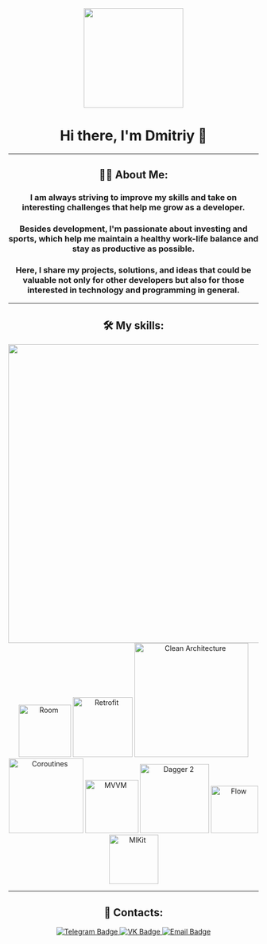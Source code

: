 <div id="header" align="center">
  <img src="https://media1.giphy.com/media/v1.Y2lkPTc5MGI3NjExcjdrdHZhaWFsZzFqb3FkbDdoNTl6aGM1NHdkYmY1dmF6cTgxemk4cSZlcD12MV9pbnRlcm5hbF9naWZfYnlfaWQmY3Q9Zw/llarwdtFqG63IlqUR1/giphy.gif" width="200"/>
</div>

<div align="center">

# Hi there, I'm Dmitriy 👋

___

## :man_technologist: About Me:

### I am always striving to improve my skills and take on interesting challenges that help me grow as a developer.

### Besides development, I'm passionate about investing and sports, which help me maintain a healthy work-life balance and stay as productive as possible.

### Here, I share my projects, solutions, and ideas that could be valuable not only for other developers but also for those interested in technology and programming in general.

___

## 🛠️ My skills:  
<img src="https://skillicons.dev/icons?i=androidstudio,kotlin,java,firebase,postgres,linux,postman,python,cpp" width="600"/>  
<br>
<img src="https://img.shields.io/badge/Room-%23FF6F00.svg?style=flat&logo=android&logoColor=white" width="105" alt="Room"/>
<img src="https://img.shields.io/badge/Retrofit-%23FFF00.svg?style=flat&logo=android&logoColor=white" width="120" alt="Retrofit"/>
<img src="https://img.shields.io/badge/Clean Architecture-%23211fff.svg?style=flat&logo=android&logoColor=white" width="229" alt="Clean Architecture"/>
<img src="https://img.shields.io/badge/Coroutines-%23a11fff.svg?style=flat&logo=android&logoColor=white" width="150" alt="Coroutines"/>
<img src="https://img.shields.io/badge/MVVM-%23611fff.svg?style=flat&logo=android&logoColor=white" width="107" alt="MVVM"/>
<img src="https://img.shields.io/badge/Dagger 2-red.svg?style=flat&logo=android&logoColor=white" width="139" alt="Dagger 2"/>
<img src="https://img.shields.io/badge/Flow-yellow.svg?style=flat&logo=android&logoColor=white" width="95" alt="Flow"/>
<img src="https://img.shields.io/badge/MlKit-green.svg?style=flat&logo=android&logoColor=white" width="99" alt="MlKit"/>

---

## 📨 Contacts:

<div id="badges" align="center">
  <a href="https://t.me/dsemkin">
    <img src="https://img.shields.io/badge/Telegram-blue?style=for-the-badge&logo=telegram&logoColor=white" alt="Telegram Badge"/>
  </a>
  <a href="https://vk.com/semkin_dmitriy10">
    <img src="https://img.shields.io/badge/VK-blue?style=for-the-badge&logo=vk&logoColor=white" alt="VK Badge"/>
  </a>
  <a href="mailto:semkin_dmitriy10@vk.com">
    <img src="https://img.shields.io/badge/Email-red?style=for-the-badge&logo=gmail&logoColor=white" alt="Email Badge"/>
  </a>
</div>

</div>
